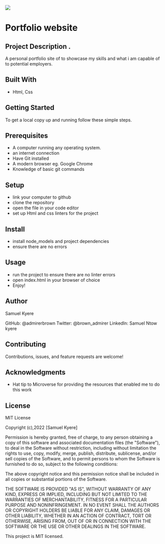 ![](https://img.shields.io/badge/Microverse-blueviolet)

# Portfolio website

## Project Description .

A personal portfolio site of to showcase my skills and what i am capable of to potential employers.

## Built With

- Html, Css

## Getting Started

To get a local copy up and running follow these simple steps.

## Prerequisites

- A computer running any operating system.
- an internet connection
- Have Git installed
- A modern browser eg. Google Chrome
- Knowledge of basic git commands

## Setup

- link your computer to github
- clone the repository
- open the file in your code editor
- set up Html and css linters for the project

## Install

- install node_models and project dependencies
- ensure there are no errors

## Usage

- run the project to ensure there are no linter errors
- open index.html in your browser of choice
- Enjoy!

## Author

Samuel Kyere

GitHub: @admirerbrown
Twitter: @brown_admirer
LinkedIn: Samuel Ntow kyere

## Contributing

Contributions, issues, and feature requests are welcome!

## Acknowledgments

- Hat tip to Microverse for providing the resources that enabled me to do this work

## License

MIT License

Copyright (c),2022 [Samuel Kyere]

Permission is hereby granted, free of charge, to any person obtaining a copy of this software and associated documentation files (the "Software"), to deal in the Software without restriction, including without limitation the rights to use, copy, modify, merge, publish, distribute, sublicense, and/or sell copies of the Software, and to permit persons to whom the Software is furnished to do so, subject to the following conditions:

The above copyright notice and this permission notice shall be included in all copies or substantial portions of the Software.

THE SOFTWARE IS PROVIDED "AS IS", WITHOUT WARRANTY OF ANY KIND, EXPRESS OR IMPLIED, INCLUDING BUT NOT LIMITED TO THE WARRANTIES OF MERCHANTABILITY, FITNESS FOR A PARTICULAR PURPOSE AND NONINFRINGEMENT. IN NO EVENT SHALL THE AUTHORS OR COPYRIGHT HOLDERS BE LIABLE FOR ANY CLAIM, DAMAGES OR OTHER LIABILITY, WHETHER IN AN ACTION OF CONTRACT, TORT OR OTHERWISE, ARISING FROM, OUT OF OR IN CONNECTION WITH THE SOFTWARE OR THE USE OR OTHER DEALINGS IN THE SOFTWARE.

This project is MIT licensed.
